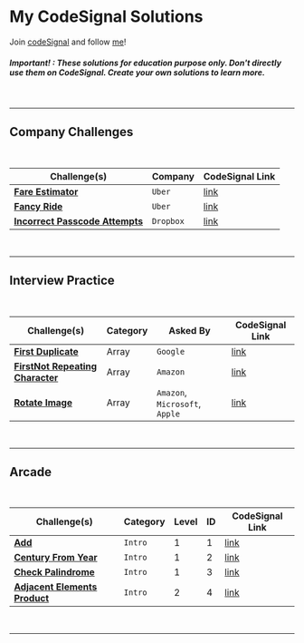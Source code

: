 # My CodeSignal Solutions

Join [codeSignal](https://app.codesignal.com/) and follow [me](https://app.codesignal.com/profile/nahuelcastro)!

##### Important! : These solutions for education purpose only. Don't directly use them on CodeSignal. Create your own solutions to learn more.

<br>

---

## Company Challenges


<br>

| Challenge(s) | Company | CodeSignal Link |
|--|--|--|
| [**Fare Estimator**](CompanyChallenges/Uber/fareEstimator.md)  | `Uber` | [link](https://app.codesignal.com/company-challenges/uber/HNQwGHfKAoYsz9KX6) |
| [**Fancy Ride**](CompanyChallenges/Uber/fancyRide.md)  | `Uber` | [link](https://app.codesignal.com/company-challenges/uber/4c3qzzQg8Zg9AfLKH) |
| [**Incorrect Passcode Attempts**](CompanyChallenges/Dropbox/incorrectPasscodeAttempts.md)  | `Dropbox` | [link](https://app.codesignal.com/company-challenges/dropbox/ffibMFaS7mzKZkAE3) |

<br>


---


## Interview Practice

<br>

| Challenge(s) | Category | Asked By | CodeSignal Link |
|--|--|--|--|
| [**First Duplicate**](InterviewPractice/Arrays/firsDuplicate.md)  | Array | `Google`  | [link](https://app.codesignal.com/interview-practice/task/pMvymcahZ8dY4g75q/description) |
| [**FirstNot Repeating Character**](InterviewPractice/Arrays/firstNotRepeatingCharacter.md)  | Array | `Amazon`  | [link](https://app.codesignal.com/interview-practice/task/uX5iLwhc6L5ckSyNC/description) |
| [**Rotate Image**](InterviewPractice/Arrays/rotateImage.md)  | Array | `Amazon`, `Microsoft`, `Apple`  | [link](https://app.codesignal.com/interview-practice/task/5A8jwLGcEpTPyyjTB) |

<br>

---

## Arcade

<br>


| Challenge(s) | Category | Level | ID | CodeSignal Link |
|--|--|--|--|--|
| [**Add**](Arcade/Intro/add.md) | `Intro` | 1 | 1 | [link](https://app.codesignal.com/arcade/intro/level-1/jwr339Kq6e3LQTsfa) |
| [**Century From Year**](Arcade/Intro/centuryFromYear.md) | `Intro` | 1 | 2 | [link](https://app.codesignal.com/arcade/intro/level-1/egbueTZRRL5Mm4TXN) |
| [**Check Palindrome**](Arcade/Intro/checkPalindrome.md) | `Intro` | 1 | 3 | [link](https://app.codesignal.com/arcade/intro/level-1/s5PbmwxfECC52PWyQ) |
| [**Adjacent Elements Product**](Arcade/Intro/adjacentElementsProduct.md) | `Intro` | 2 | 4 | [link](https://app.codesignal.com/arcade/intro/level-2/xzKiBHjhoinnpdh6m) |




<br>

---
